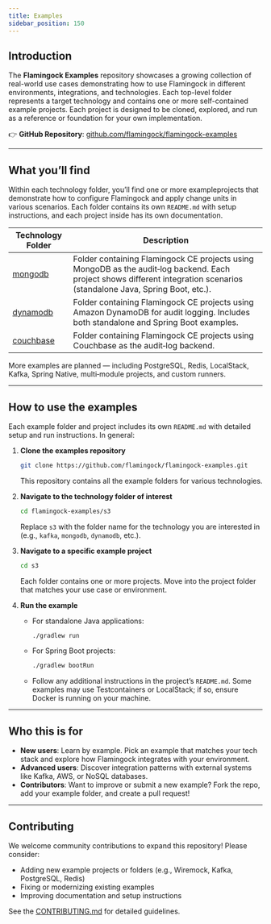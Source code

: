 ```yaml
---
title: Examples
sidebar_position: 150
---
```


## Introduction

The **Flamingock Examples** repository showcases a growing collection of real-world use cases demonstrating how to use Flamingock in different environments, integrations, and technologies. Each top-level folder represents a target technology and contains one or more self-contained example projects. Each project is designed to be cloned, explored, and run as a reference or foundation for your own implementation.

👉 **GitHub Repository**: [github.com/flamingock/flamingock-examples](https://github.com/flamingock/flamingock-examples)

---

## What you’ll find

Within each technology folder, you’ll find one or more example ​projects that demonstrate how to configure Flamingock and apply change units in various scenarios. Each folder contains its own `README.md` with setup instructions, and each project inside has its own documentation.

| Technology Folder                                                                 | Description                                                                                                                                                               |
|-----------------------------------------------------------------------------------|---------------------------------------------------------------------------------------------------------------------------------------------------------------------------|
| [mongodb](https://github.com/flamingock/flamingock-examples/tree/master/mongodb)     | Folder containing Flamingock CE projects using MongoDB as the audit‐log backend. Each project shows different integration scenarios (standalone Java, Spring Boot, etc.). |
| [dynamodb](https://github.com/flamingock/flamingock-examples/tree/master/dynamodb)   | Folder containing Flamingock CE projects using Amazon DynamoDB for audit logging. Includes both standalone and Spring Boot examples.                                      |
| [couchbase](https://github.com/flamingock/flamingock-examples/tree/master/couchbase) | Folder containing Flamingock CE projects using Couchbase as the audit‐log backend.                                                                                        |

More examples are planned — including PostgreSQL, Redis, LocalStack, Kafka, Spring Native, multi‐module projects, and custom runners.

---

## How to use the examples

Each example folder and project includes its own `README.md` with detailed setup and run instructions. In general:

1. **Clone the examples repository**
   ```bash
   git clone https://github.com/flamingock/flamingock-examples.git
   ```  
   This repository contains all the example folders for various technologies.

2. **Navigate to the technology folder of interest**
   ```bash
   cd flamingock-examples/s3
   ```  
   Replace `s3` with the folder name for the technology you are interested in (e.g., `kafka`, `mongodb`, `dynamodb`, etc.).

3. **Navigate to a specific example project**
   ```bash
   cd s3
   ```  
   Each folder contains one or more projects. Move into the project folder that matches your use case or environment.

4. **Run the example**
   - For standalone Java applications:
     ```bash
     ./gradlew run
     ```  
   - For Spring Boot projects:
     ```bash
     ./gradlew bootRun
     ```  
   - Follow any additional instructions in the project’s `README.md`. Some examples may use Testcontainers or LocalStack; if so, ensure Docker is running on your machine.

---

## Who this is for

- **New users**: Learn by example. Pick an example that matches your tech stack and explore how Flamingock integrates with your environment.
- **Advanced users**: Discover integration patterns with external systems like Kafka, AWS, or NoSQL databases.
- **Contributors**: Want to improve or submit a new example? Fork the repo, add your example folder, and create a pull request!

---

## Contributing

We welcome community contributions to expand this repository! Please consider:

- Adding new example projects or folders (e.g., Wiremock, Kafka, PostgreSQL, Redis)
- Fixing or modernizing existing examples
- Improving documentation and setup instructions

See the [CONTRIBUTING.md](https://github.com/flamingock/flamingock-examples/blob/master/CONTRIBUTING.md) for detailed guidelines.
